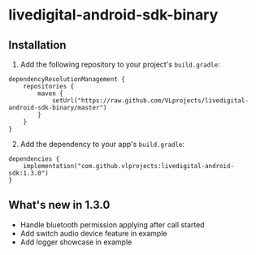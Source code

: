 # livedigital-android-sdk-binary

## Installation

1. Add the following repository to your project's `build.gradle`:

```
dependencyResolutionManagement {
    repositories {
        maven {
            setUrl("https://raw.github.com/VLprojects/livedigital-android-sdk-binary/master")
        }
    }
}
```

2. Add the dependency to your app's `build.gradle`:

```
dependencies {
    implementation("com.github.vlprojects:livedigital-android-sdk:1.3.0")
}
```

## What's new in 1.3.0

- Handle bluetooth permission applying after call started
- Add switch audio device feature in example
- Add logger showcase in example
